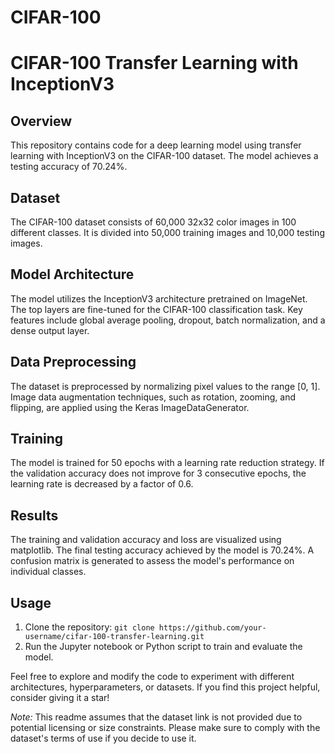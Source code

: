 # CIFAR-100
# CIFAR-100 Transfer Learning with InceptionV3

## Overview
This repository contains code for a deep learning model using transfer learning with InceptionV3 on the CIFAR-100 dataset. The model achieves a testing accuracy of 70.24%.

## Dataset
The CIFAR-100 dataset consists of 60,000 32x32 color images in 100 different classes. It is divided into 50,000 training images and 10,000 testing images.

## Model Architecture
The model utilizes the InceptionV3 architecture pretrained on ImageNet. The top layers are fine-tuned for the CIFAR-100 classification task. Key features include global average pooling, dropout, batch normalization, and a dense output layer.

## Data Preprocessing
The dataset is preprocessed by normalizing pixel values to the range [0, 1]. Image data augmentation techniques, such as rotation, zooming, and flipping, are applied using the Keras ImageDataGenerator.

## Training
The model is trained for 50 epochs with a learning rate reduction strategy. If the validation accuracy does not improve for 3 consecutive epochs, the learning rate is decreased by a factor of 0.6.

## Results
The training and validation accuracy and loss are visualized using matplotlib. The final testing accuracy achieved by the model is 70.24%. A confusion matrix is generated to assess the model's performance on individual classes.

## Usage
1. Clone the repository: `git clone https://github.com/your-username/cifar-100-transfer-learning.git`
2. Run the Jupyter notebook or Python script to train and evaluate the model.

Feel free to explore and modify the code to experiment with different architectures, hyperparameters, or datasets. If you find this project helpful, consider giving it a star!

*Note:* This readme assumes that the dataset link is not provided due to potential licensing or size constraints. Please make sure to comply with the dataset's terms of use if you decide to use it.
